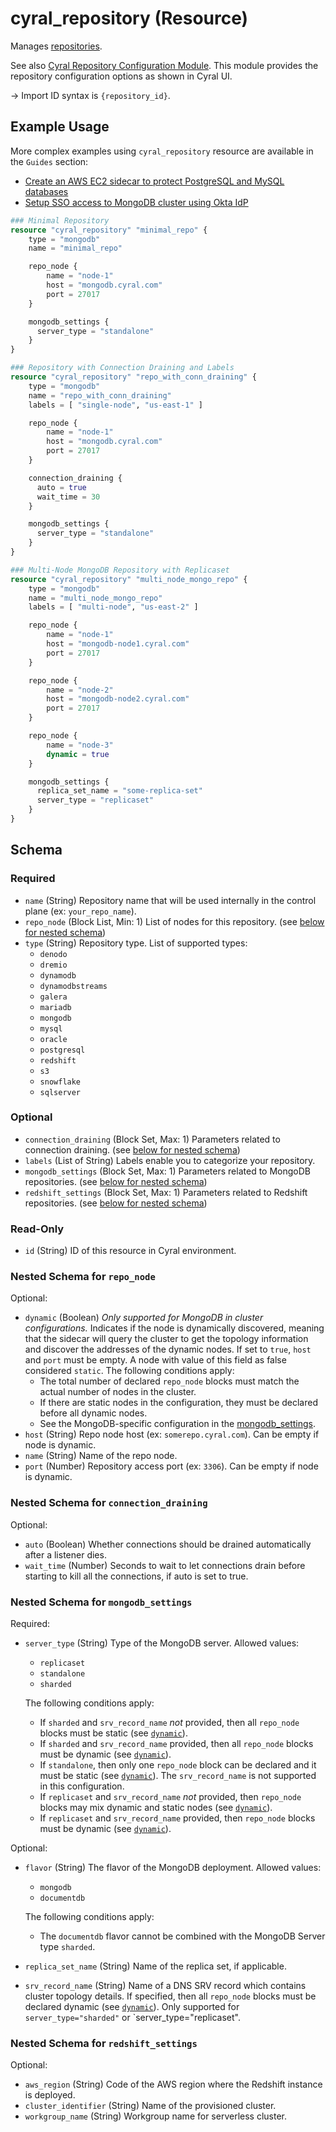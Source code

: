 # cyral_repository (Resource)

Manages [repositories](https://cyral.com/docs/manage-repositories/repo-track).

See also [Cyral Repository Configuration Module](https://github.com/cyralinc/terraform-cyral-repository-config).
This module provides the repository configuration options as shown in Cyral UI.

-> Import ID syntax is `{repository_id}`.

## Example Usage

More complex examples using `cyral_repository` resource are available in the `Guides` section:

-   [Create an AWS EC2 sidecar to protect PostgreSQL and MySQL databases](https://registry.terraform.io/providers/cyralinc/cyral/latest/docs/guides/setup_cp_and_deploy_sidecar)
-   [Setup SSO access to MongoDB cluster using Okta IdP](https://registry.terraform.io/providers/cyralinc/cyral/latest/docs/guides/mongodb_cluster_okta_idp)

```terraform
### Minimal Repository
resource "cyral_repository" "minimal_repo" {
    type = "mongodb"
    name = "minimal_repo"

    repo_node {
        name = "node-1"
        host = "mongodb.cyral.com"
        port = 27017
    }

    mongodb_settings {
      server_type = "standalone"
    }
}

### Repository with Connection Draining and Labels
resource "cyral_repository" "repo_with_conn_draining" {
    type = "mongodb"
    name = "repo_with_conn_draining"
    labels = [ "single-node", "us-east-1" ]

    repo_node {
        name = "node-1"
        host = "mongodb.cyral.com"
        port = 27017
    }

    connection_draining {
      auto = true
      wait_time = 30
    }

    mongodb_settings {
      server_type = "standalone"
    }
}

### Multi-Node MongoDB Repository with Replicaset
resource "cyral_repository" "multi_node_mongo_repo" {
    type = "mongodb"
    name = "multi_node_mongo_repo"
    labels = [ "multi-node", "us-east-2" ]

    repo_node {
        name = "node-1"
        host = "mongodb-node1.cyral.com"
        port = 27017
    }

    repo_node {
        name = "node-2"
        host = "mongodb-node2.cyral.com"
        port = 27017
    }

    repo_node {
        name = "node-3"
        dynamic = true
    }

    mongodb_settings {
      replica_set_name = "some-replica-set"
      server_type = "replicaset"
    }
}
```

<!-- schema generated by tfplugindocs -->

## Schema

### Required

-   `name` (String) Repository name that will be used internally in the control plane (ex: `your_repo_name`).
-   `repo_node` (Block List, Min: 1) List of nodes for this repository. (see [below for nested schema](#nestedblock--repo_node))
-   `type` (String) Repository type. List of supported types:
    -   `denodo`
    -   `dremio`
    -   `dynamodb`
    -   `dynamodbstreams`
    -   `galera`
    -   `mariadb`
    -   `mongodb`
    -   `mysql`
    -   `oracle`
    -   `postgresql`
    -   `redshift`
    -   `s3`
    -   `snowflake`
    -   `sqlserver`

### Optional

-   `connection_draining` (Block Set, Max: 1) Parameters related to connection draining. (see [below for nested schema](#nestedblock--connection_draining))
-   `labels` (List of String) Labels enable you to categorize your repository.
-   `mongodb_settings` (Block Set, Max: 1) Parameters related to MongoDB repositories. (see [below for nested schema](#nestedblock--mongodb_settings))
-   `redshift_settings` (Block Set, Max: 1) Parameters related to Redshift repositories. (see [below for nested schema](#nestedblock--redshift_settings))

### Read-Only

-   `id` (String) ID of this resource in Cyral environment.

<a id="nestedblock--repo_node"></a>

### Nested Schema for `repo_node`

Optional:

-   `dynamic` (Boolean) _Only supported for MongoDB in cluster configurations._
    Indicates if the node is dynamically discovered, meaning that the sidecar will query the cluster to get the topology information and discover the addresses of the dynamic nodes. If set to `true`, `host` and `port` must be empty. A node with value of this field as false considered `static`.
    The following conditions apply:
    -   The total number of declared `repo_node` blocks must match the actual number of nodes in the cluster.
    -   If there are static nodes in the configuration, they must be declared before all dynamic nodes.
    -   See the MongoDB-specific configuration in the [mongodb_settings](#nested-schema-for-mongodb_settings).
-   `host` (String) Repo node host (ex: `somerepo.cyral.com`). Can be empty if node is dynamic.
-   `name` (String) Name of the repo node.
-   `port` (Number) Repository access port (ex: `3306`). Can be empty if node is dynamic.

<a id="nestedblock--connection_draining"></a>

### Nested Schema for `connection_draining`

Optional:

-   `auto` (Boolean) Whether connections should be drained automatically after a listener dies.
-   `wait_time` (Number) Seconds to wait to let connections drain before starting to kill all the connections, if auto is set to true.

<a id="nestedblock--mongodb_settings"></a>

### Nested Schema for `mongodb_settings`

Required:

-   `server_type` (String) Type of the MongoDB server. Allowed values:

    -   `replicaset`
    -   `standalone`
    -   `sharded`

    The following conditions apply:

    -   If `sharded` and `srv_record_name` _not_ provided, then all `repo_node` blocks must be static (see [`dynamic`](#dynamic)).
    -   If `sharded` and `srv_record_name` provided, then all `repo_node` blocks must be dynamic (see [`dynamic`](#dynamic)).
    -   If `standalone`, then only one `repo_node` block can be declared and it must be static (see [`dynamic`](#dynamic)). The `srv_record_name` is not supported in this configuration.
    -   If `replicaset` and `srv_record_name` _not_ provided, then `repo_node` blocks may mix dynamic and static nodes (see [`dynamic`](#dynamic)).
    -   If `replicaset` and `srv_record_name` provided, then `repo_node` blocks must be dynamic (see [`dynamic`](#dynamic)).

Optional:

-   `flavor` (String) The flavor of the MongoDB deployment. Allowed values:

    -   `mongodb`
    -   `documentdb`

    The following conditions apply:

    -   The `documentdb` flavor cannot be combined with the MongoDB Server type `sharded`.

-   `replica_set_name` (String) Name of the replica set, if applicable.
-   `srv_record_name` (String) Name of a DNS SRV record which contains cluster topology details. If specified, then all `repo_node` blocks must be declared dynamic (see [`dynamic`](#dynamic)). Only supported for `server_type="sharded"` or `server_type="replicaset".

<a id="nestedblock--redshift_settings"></a>

### Nested Schema for `redshift_settings`

Optional:

-   `aws_region` (String) Code of the AWS region where the Redshift instance is deployed.
-   `cluster_identifier` (String) Name of the provisioned cluster.
-   `workgroup_name` (String) Workgroup name for serverless cluster.
